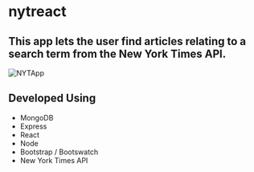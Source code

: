 # nytreact

## This app lets the user find articles relating to a search term from the New York Times API. 

![NYTApp](/public/assets/images/NYT-React.wve?raw=true "homepage")

## Developed Using
 * MongoDB
 * Express
 * React
 * Node
 * Bootstrap / Bootswatch
 * New York Times API


